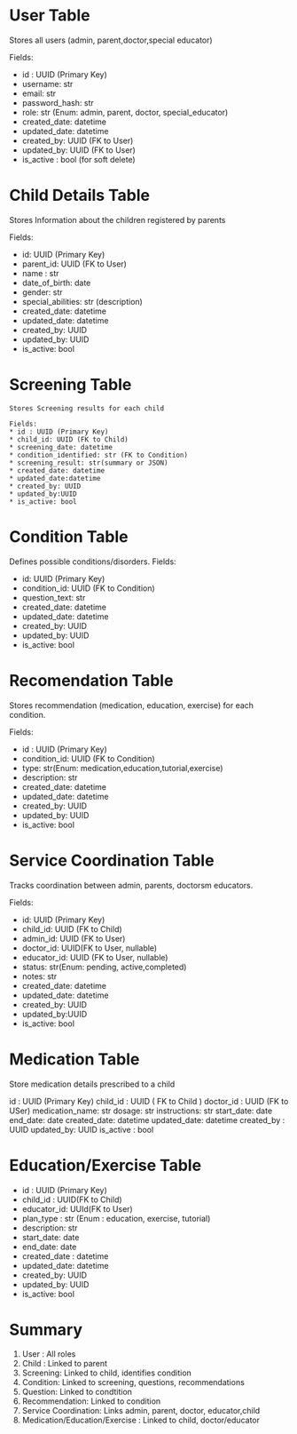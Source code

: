 # User Table 
Stores all users (admin, parent,doctor,special educator)

Fields: 
* id : UUID (Primary Key)
* username: str
* email: str
* password_hash: str
* role: str (Enum: admin, parent, doctor, special_educator)
* created_date: datetime
* updated_date: datetime
* created_by: UUID (FK to User)
* updated_by: UUID (FK to User)
* is_active : bool (for soft delete)

# Child Details Table

  Stores Information about the children registered by parents

  Fields:
  * id: UUID (Primary Key)
  * parent_id: UUID (FK to User)
  * name : str
  * date_of_birth: date
  * gender: str
  * special_abilities: str (description)
  * created_date: datetime
  * updated_date: datetime
  * created_by: UUID
  * updated_by: UUID
  * is_active: bool

# Screening Table
    Stores Screening results for each child

    Fields:
    * id : UUID (Primary Key)
    * child_id: UUID (FK to Child)
    * screening_date: datetime
    * condition_identified: str (FK to Condition)
    * screening_result: str(summary or JSON)
    * created_date: datetime
    * updated_date:datetime
    * created_by: UUID
    * updated_by:UUID
    * is_active: bool

# Condition Table

Defines possible conditions/disorders.
   Fields: 
   * id: UUID (Primary Key)
   * condition_id: UUID (FK to Condition)
   * question_text: str
   * created_date: datetime
   * updated_date: datetime
   * created_by: UUID
   * updated_by: UUID
   * is_active: bool

# Recomendation Table

Stores recommendation (medication, education, exercise) for each condition.

Fields: 
   * id : UUID (Primary Key)
   * condition_id: UUID (FK to Condition)
   * type: str(Enum: medication,education,tutorial,exercise)
   * description: str
   * created_date: datetime
   * updated_date: datetime
   * created_by: UUID
   * updated_by: UUID
   * is_active: bool

# Service Coordination Table

Tracks coordination between admin, parents, doctorsm educators.

Fields: 
   * id: UUID (Primary Key)
   * child_id: UUID (FK to Child)
   * admin_id: UUID (FK to User)
   * doctor_id: UUID(FK to User, nullable)
   * educator_id: UUID (FK to User, nullable)
   * status: str(Enum: pending, active,completed)
   * notes: str
   * created_date: datetime
   * updated_date: datetime
   * created_by: UUID
   * updated_by:UUID
   * is_active: bool

# Medication Table
Store medication details prescribed to a child

id : UUID (Primary Key)
child_id : UUID ( FK to Child )
doctor_id : UUID (FK to USer)
medication_name: str
dosage: str
instructions: str
start_date: date
end_date: date
created_date: datetime
updated_date: datetime
created_by : UUID
updated_by: UUID
is_active : bool

# Education/Exercise Table 
* id : UUID (Primary Key)
* child_id : UUID(FK to Child)
* educator_id: UUId(FK to User)
* plan_type : str (Enum : education, exercise, tutorial)
* description: str
* start_date: date
* end_date: date
* created_date : datetime
* updated_date: datetime
* created_by: UUID
* updated_by: UUID
* is_active: bool

# Summary 
1) User : All roles
2) Child : Linked to parent
3) Screening: Linked to child, identifies condition
4) Condition: Linked to screening, questions, recommendations
5) Question: Linked to condtition
6) Recommendation: Linked to condition
7) Service Coordination: Links admin, parent, doctor, educator,child
8) Medication/Education/Exercise : Linked to child, doctor/educator
